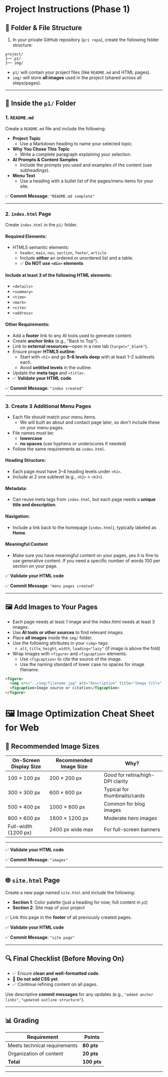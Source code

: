 # Project Instructions (Phase 1)

## 📁 Folder & File Structure

1. In your private GitHub repository (`pri repo`), create the following folder structure:

```
project/
├── p1/
├── img/
```

- `p1/` will contain your project files (like `README.md` and HTML pages).
- `img/` will store **all images** used in the project (shared across all steps/pages).

---

## 📝 Inside the `p1/` Folder

### 1. `README.md`

Create a `README.md` file and include the following:

- **Project Topic**
  - Use a Markdown heading to name your selected topic.
- **Why You Chose This Topic**
  - Write a complete paragraph explaining your selection.
- **AI Prompts & Content Samples**
  - Include the prompts you used and examples of the content (use subheadings).
- **Menu Text**
  - Use a heading with a bullet list of the pages/menu items for your site.

✅ **Commit Message**: `"README.md complete"`

---

### 2. `index.html` Page

Create `index.html` in the `p1/` folder.

#### Required Elements:
- HTML5 semantic elements:
  - `header`, `main`, `nav`, `section`, `footer`, `article`
  - Include **either** an ordered or unordered list and a table.
  - ✅ **Do NOT use `<div>` elements** 

#### Include at least 3 of the following HTML elements:
- `<details>`
- `<summary>`
- `<time>`
- `<mark>`
- `<cite>`
- `<address>`

#### Other Requirements:
- Add a **footer** link to any AI tools used to generate content.
- Create **anchor links** (e.g., "Back to Top").
- Link to **external resources**—open in a new tab (`target="_blank"`).
- Ensure proper **HTML5 outline**:
  - Start with `<h1>` and go **5–6 levels deep** with at least 1–2 sublevels each.
  - Avoid **untitled levels** in the outline.
- Update the **meta tags** and `<title>`.
- ✅ **Validate your HTML code**.

✅ **Commit Message**: `"index created"`

---

### 3. Create 3 Additional Menu Pages

- Each file should match your menu items.
  - We will built an about and contact page later, so don't include these on your menu pages.
- File names must be:
  - **lowercase**
  - **no spaces** (use hyphens or underscores if needed)
- Follow the same requirements as `index.html`.

#### Heading Structure:
- Each page must have 3–4 heading levels under `<h1>`.
- Include at 2 one sublevel (e.g., `<h2>` > `<h3>`).

#### Metadata:
- Can reuse meta tags from `index.html`, but each page needs a **unique title and description**.

#### Navigation:
- Include a link back to the homepage (`index.html`), typically labeled as **Home**.

#### Meaningful Content
- Make sure you have meaningful content on your pages, yes it is fine to use generative content. If you need a specific number of words 100 per section on your page. 

✅ **Validate your HTML code**

✅ **Commit Message**: `"menu pages created"`

---

## 🖼️ Add Images to Your Pages

- Each page needs at least 1 image and the index.html needs at least 3 images.
- Use **AI tools or other sources** to find relevant images.
- Place **all images** inside the `img/` folder.
- Use the following attributes in your `<img>` tags:
  - `alt`, `title`, `height`, `width`, `loading="lazy"` (if image is above the fold)
- Wrap images with `<figure>` and `<figcaption>` elements.
  - Use `<figcaption>` to cite the source of the image.
  - Use the naming standard of lower case no spaces for image filename.

```html
<figure>
  <img src="../img/filename.jpg" alt="description" title="Image title" height="200" width="300" loading="lazy">
  <figcaption>Image source or citation</figcaption>
</figure>
```
# 🖼️ Image Optimization Cheat Sheet for Web

## 📐 Recommended Image Sizes

| On-Screen Display Size     | Recommended Image Size | Why?                              |
|----------------------------|-------------------------|------------------------------------|
| 100 × 100 px               | 200 × 200 px            | Good for retina/high-DPI clarity  |
| 300 × 300 px               | 600 × 600 px            | Typical for thumbnails/cards      |
| 500 × 400 px               | 1000 × 800 px           | Common for blog images            |
| 800 × 600 px               | 1600 × 1200 px          | Moderate hero images              |
| Full-width (1200 px)       | 2400 px wide max        | For full-screen banners           |

---

✅ **Validate your HTML code**

✅ **Commit Message**: `"images"`

---

## 🌐 `site.html` Page

Create a new page named `site.html` and include the following:

- **Section 1**: Color palette (just a heading for now; full content in `p2`)
- **Section 2**: Site map of your project

✅ Link this page in the **footer** of all previously created pages.

✅ **Validate your HTML code**

✅ **Commit Message**: `"site page"`

---



## 🔍 Final Checklist (Before Moving On)

- ✅ Ensure **clean and well-formatted code**.
- 🚫 **Do not add CSS yet**.
- ✅ Continue refining content on all pages.

Use descriptive **commit messages** for any updates (e.g., `"added anchor links"`, `"updated outline structure"`).

---

## 📊 Grading

| Requirement                  | Points      |
|-----------------------------|-------------|
| Meets technical requirements| **80 pts**  |
| Organization of content     | **20 pts**  |
| **Total**                   | **100 pts** |

---

